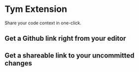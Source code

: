 # Tym Extension
Share your code context in one-click.

## Get a Github link right from your editor



## Get a shareable link to your uncommitted changes
